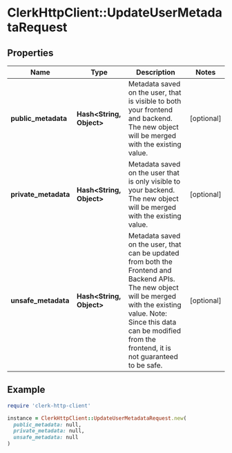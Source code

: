 # ClerkHttpClient::UpdateUserMetadataRequest

## Properties

| Name | Type | Description | Notes |
| ---- | ---- | ----------- | ----- |
| **public_metadata** | **Hash&lt;String, Object&gt;** | Metadata saved on the user, that is visible to both your frontend and backend. The new object will be merged with the existing value. | [optional] |
| **private_metadata** | **Hash&lt;String, Object&gt;** | Metadata saved on the user that is only visible to your backend. The new object will be merged with the existing value. | [optional] |
| **unsafe_metadata** | **Hash&lt;String, Object&gt;** | Metadata saved on the user, that can be updated from both the Frontend and Backend APIs. The new object will be merged with the existing value.  Note: Since this data can be modified from the frontend, it is not guaranteed to be safe. | [optional] |

## Example

```ruby
require 'clerk-http-client'

instance = ClerkHttpClient::UpdateUserMetadataRequest.new(
  public_metadata: null,
  private_metadata: null,
  unsafe_metadata: null
)
```

